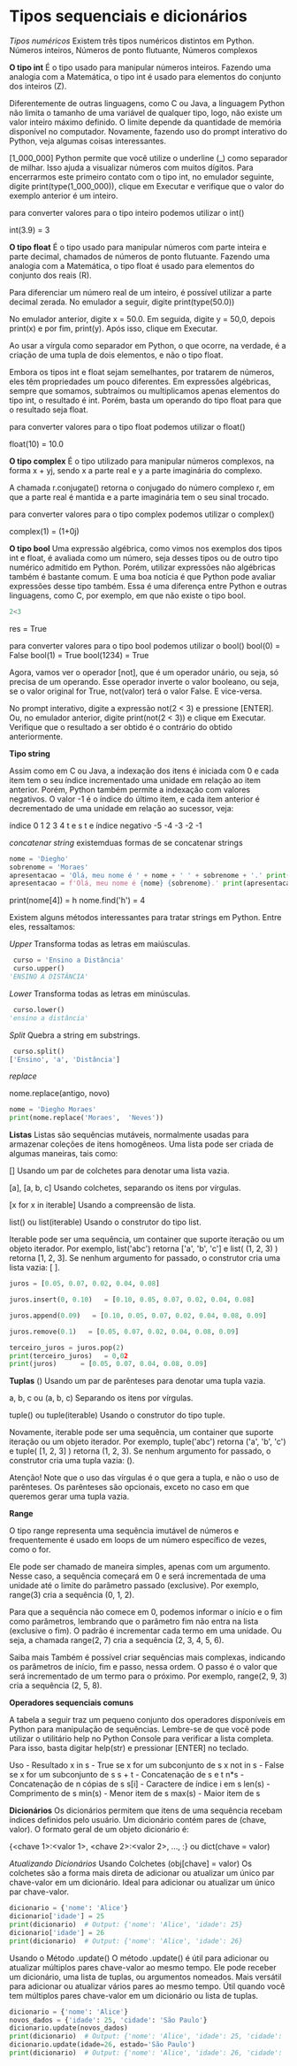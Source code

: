 # Tipos sequenciais e dicionários

*Tipos numéricos*
Existem três tipos numéricos distintos em Python. 
Números inteiros, Números de ponto flutuante, Números complexos

**O tipo int**
É o tipo usado para manipular números inteiros. Fazendo uma analogia com a Matemática, o tipo int é usado para elementos do conjunto dos inteiros (Z).

Diferentemente de outras linguagens, como C ou Java, a linguagem Python não limita o tamanho de uma variável de qualquer tipo, logo, não existe um valor inteiro máximo definido. O limite depende da quantidade de memória disponível no computador. Novamente, fazendo uso do prompt interativo do Python, veja algumas coisas interessantes.

[1_000_000]
Python permite que você utilize o underline (_) como separador de milhar. Isso ajuda a visualizar números com muitos dígitos. Para encerrarmos este primeiro contato com o tipo int, no emulador seguinte, digite print(type(1_000_000)), clique em Executar e verifique que o valor do exemplo anterior é um inteiro.

para converter valores para o tipo inteiro podemos utilizar o int()

int(3.9) = 3

**O tipo float**
É o tipo usado para manipular números com parte inteira e parte decimal, chamados de números de ponto flutuante. Fazendo uma analogia com a Matemática, o tipo float é usado para elementos do conjunto dos reais (R).

Para diferenciar um número real de um inteiro, é possível utilizar a parte decimal zerada. No emulador a seguir, digite print(type(50.0))

No emulador anterior, digite x = 50.0. Em seguida, digite y = 50,0, depois print(x) e por fim, print(y). Após isso, clique em Executar.

Ao usar a vírgula como separador em Python, o que ocorre, na verdade, é a criação de uma tupla de dois elementos, e não o tipo float.

Embora os tipos int e float sejam semelhantes, por tratarem de números, eles têm propriedades um pouco diferentes. Em expressões algébricas, sempre que somamos, subtraímos ou multiplicamos apenas elementos do tipo int, o resultado é int. Porém, basta um operando do tipo float para que o resultado seja float.

para converter valores para o tipo float podemos utilizar o float()

float(10) = 10.0


**O tipo complex**
É o tipo utilizado para manipular números complexos, na forma x + yj, sendo x a parte real e y a parte imaginária do complexo.

A chamada r.conjugate() retorna o conjugado do número complexo r, em que a parte real é mantida e a parte imaginária tem o seu sinal trocado.

para converter valores para o tipo complex podemos utilizar o complex()

complex(1) = (1+0j)


**O tipo bool**
Uma expressão algébrica, como vimos nos exemplos dos tipos int e float, é avaliada como um número, seja desses tipos ou de outro tipo numérico admitido em Python. Porém, utilizar expressões não algébricas também é bastante comum. E uma boa notícia é que Python pode avaliar expressões desse tipo também. Essa é uma diferença entre Python e outras linguagens, como C, por exemplo, em que não existe o tipo bool.

```py
2<3

```
res = True

para converter valores para o tipo bool podemos utilizar o bool()
bool(0) = False
bool(1) = True
bool(1234) = True

Agora, vamos ver o operador [not], que é um operador unário, ou seja, só precisa de um operando. Esse operador inverte o valor booleano, ou seja, se o valor original for True, not(valor) terá o valor False. E vice-versa.

No prompt interativo, digite a expressão not(2 < 3) e pressione [ENTER]. Ou, no emulador anterior, digite print(not(2 < 3)) e clique em Executar. Verifique que o resultado a ser obtido é o contrário do obtido anteriormente.


**Tipo string**

Assim como em C ou Java, a indexação dos itens é iniciada com 0 e cada item tem o seu índice incrementado uma unidade em relação ao item anterior. Porém, Python também permite a indexação com valores negativos. O valor -1 é o índice do último item, e cada item anterior é decrementado de uma unidade em relação ao sucessor, veja:

índice	          0	  1	   2	 3	 4
              	  t	   e	 s	 t	 e
índice negativo	 -5	 -4	  -3	-2	-1


*concatenar string*
existemduas formas de se concatenar strings
```python
nome = 'Diegho' 
sobrenome = 'Moraes' 
apresentacao = 'Olá, meu nome é ' + nome + ' ' + sobrenome + '.' print(apresentacao)
apresentacao = f'Olá, meu nome é {nome} {sobrenome}.' print(apresentacao)
```
print(nome[4]) = h
nome.find('h') = 4

Existem alguns métodos interessantes para tratar strings em Python. Entre eles, ressaltamos:

*Upper*
Transforma todas as letras em maiúsculas.
```python
 curso = 'Ensino a Distância'
 curso.upper()
'ENSINO A DISTÂNCIA'
```

*Lower*
Transforma todas as letras em minúsculas.
```python
 curso.lower()
'ensino a distância'
```

*Split*
Quebra a string em substrings.
```python
 curso.split()
['Ensino', 'a', 'Distância']
```

*replace*

nome.replace(antigo, novo) 
```python
nome = 'Diegho Moraes' 
print(nome.replace('Moraes',  'Neves'))

```



**Listas**
Listas são sequências mutáveis, normalmente usadas para armazenar coleções de itens homogêneos. Uma lista pode ser criada de algumas maneiras, tais como:

[]
Usando um par de colchetes para denotar uma lista vazia.

[a], [a, b, c]
Usando colchetes, separando os itens por vírgulas.

[x for x in iterable]
Usando a compreensão de lista.

list() ou list(iterable)
Usando o construtor do tipo list.

Iterable pode ser uma sequência, um container que suporte iteração ou um objeto iterador. Por exemplo, list('abc') retorna ['a', 'b', 'c'] e list( (1, 2, 3) ) retorna [1, 2, 3]. Se nenhum argumento for passado, o construtor cria uma lista vazia: [ ].


```python
juros = [0.05, 0.07, 0.02, 0.04, 0.08]

juros.insert(0, 0.10)   = [0.10, 0.05, 0.07, 0.02, 0.04, 0.08]

juros.append(0.09)   = [0.10, 0.05, 0.07, 0.02, 0.04, 0.08, 0.09] 

juros.remove(0.1)   = [0.05, 0.07, 0.02, 0.04, 0.08, 0.09] 

terceiro_juros = juros.pop(2)
print(terceiro_juros)   = 0,02
print(juros)      = [0.05, 0.07, 0.04, 0.08, 0.09] 
```

**Tuplas**
()
Usando um par de parênteses para denotar uma tupla vazia.

a, b, c ou (a, b, c)
Separando os itens por vírgulas.

tuple() ou tuple(iterable)
Usando o construtor do tipo tuple.

Novamente, iterable pode ser uma sequência, um container que suporte iteração ou um objeto iterador. Por exemplo, tuple('abc') retorna ('a', 'b', 'c') e tuple( [1, 2, 3] ) retorna (1, 2, 3). Se nenhum argumento for passado, o construtor cria uma tupla vazia: ().

Atenção!
Note que o uso das vírgulas é o que gera a tupla, e não o uso de parênteses. Os parênteses são opcionais, exceto no caso em que queremos gerar uma tupla vazia.


**Range**

O tipo range representa uma sequência imutável de números e frequentemente é usado em loops de um número específico de vezes, como o for.

Ele pode ser chamado de maneira simples, apenas com um argumento. Nesse caso, a sequência começará em 0 e será incrementada de uma unidade até o limite do parâmetro passado (exclusive). Por exemplo, range(3) cria a sequência (0, 1, 2).

Para que a sequência não comece em 0, podemos informar o início e o fim como parâmetros, lembrando que o parâmetro fim não entra na lista (exclusive o fim). O padrão é incrementar cada termo em uma unidade. Ou seja, a chamada range(2, 7) cria a sequência (2, 3, 4, 5, 6).


Saiba mais
Também é possível criar sequências mais complexas, indicando os parâmetros de início, fim e passo, nessa ordem. O passo é o valor que será incrementado de um termo para o próximo. Por exemplo, range(2, 9, 3) cria a sequência (2, 5, 8).


**Operadores sequenciais comuns**

A tabela a seguir traz um pequeno conjunto dos operadores disponíveis em Python para manipulação de sequências. Lembre-se de que você pode utilizar o utilitário help no Python Console para verificar a lista completa. Para isso, basta digitar help(str) e pressionar [ENTER] no teclado.

Uso	- Resultado
x in s	 -  True se x for um subconjunto de s
x not in s	-  False se x for um subconjunto de s
s + t	 -  Concatenação de s e t
n*s	-  Concatenação de n cópias de s
s[i]	-  Caractere de índice i em s
len(s)	-  Comprimento de s
min(s)	-  Menor item de s
max(s)	-  Maior item de s


**Dicionários**
Os dicionários permitem que itens de uma sequência recebam índices definidos pelo usuário. Um dicionário contém pares de (chave, valor). O formato geral de um objeto dicionário é:

{<chave 1>:<valor 1>, <chave 2>:<valor 2>, ..., <chave i>:<valor i>}
ou
dict(chave = valor)

*Atualizando Dicionários*
Usando Colchetes (obj[chave] = valor)
Os colchetes são a forma mais direta de adicionar ou atualizar um único par chave-valor em um dicionário.
Ideal para adicionar ou atualizar um único par chave-valor.

```python
dicionario = {'nome': 'Alice'}
dicionario['idade'] = 25
print(dicionario)  # Output: {'nome': 'Alice', 'idade': 25}
dicionario['idade'] = 26
print(dicionario)  # Output: {'nome': 'Alice', 'idade': 26}
```
Usando o Método .update()
O método .update() é útil para adicionar ou atualizar múltiplos pares chave-valor ao mesmo tempo. Ele pode receber um dicionário, uma lista de tuplas, ou argumentos nomeados.
Mais versátil para adicionar ou atualizar vários pares ao mesmo tempo.
Útil quando você tem múltiplos pares chave-valor em um dicionário ou lista de tuplas.

```python
dicionario = {'nome': 'Alice'}
novos_dados = {'idade': 25, 'cidade': 'São Paulo'}
dicionario.update(novos_dados)
print(dicionario)  # Output: {'nome': 'Alice', 'idade': 25, 'cidade': 'São Paulo'}
dicionario.update(idade=26, estado='São Paulo') 
print(dicionario)  # Output: {'nome': 'Alice', 'idade': 26, 'cidade': 'São Paulo', 'estado': 'São Paulo'}
```

